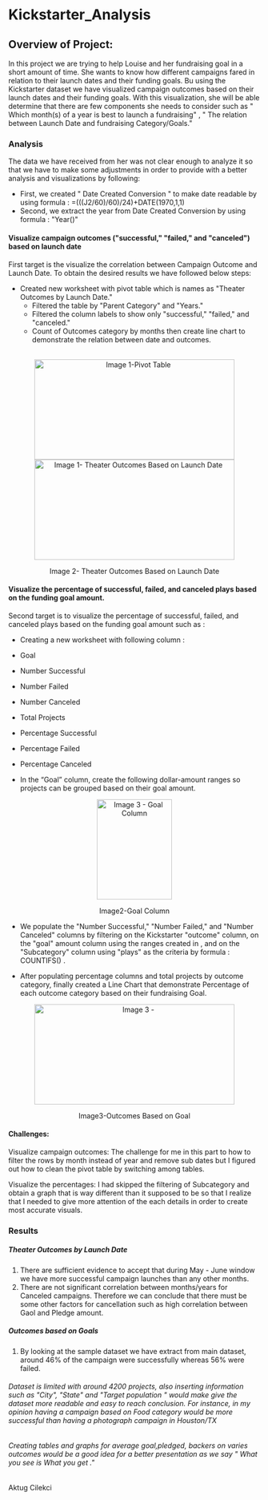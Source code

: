 # Kickstarter_Analysis

## Overview of Project:
In this project we are trying to help Louise and her fundraising goal in a short amount of time. She wants to know how different campaigns fared in relation to their launch dates and their funding goals. Bu using the Kickstarter dataset we have visualized campaign outcomes based on their launch dates and their funding goals. With this visualization, she will be able determine that  there are few components she needs to consider such as " Which month(s) of a year is best to launch a fundraising" , " The relation between Launch Date and fundraising Category/Goals." 

### Analysis  
The data we have received from her was not clear enough to analyze it so that we have to make some adjustments in order to provide with a better analysis and visualizations by following:

 * First, we created " Date Created Conversion " to make date readable by using formula : =(((J2/60)/60)/24)+DATE(1970,1,1)
 * Second, we extract the year from Date Created Conversion  by using formula : "Year()"

 #### Visualize campaign outcomes ("successful," "failed," and "canceled") based on launch date
 First target is the visualize the correlation between Campaign Outcome and Launch Date. To obtain the desired results we have followed below steps:

* Created new worksheet with pivot table which is names as "Theater Outcomes by Launch Date."
  * Filtered the table by "Parent Category" and "Years."  
  * Filtered the column labels to show only "successful," "failed," and "canceled."
  * Count of Outcomes category by months then create line chart to demonstrate the relation between date and outcomes. 
<br><br/>
<p align="center">
 <img src= "https://user-images.githubusercontent.com/60187022/151681917-3ea73ec0-5fac-4f97-8943-96ddbcbccbbc.PNG" alt="Image 1-Pivot Table" width="400" height="200" /> <img src="https://user-images.githubusercontent.com/60187022/151681546-cc603aa7-bca4-42e6-bb7d-fb83c4cc0ae0.PNG" alt="Image 1- Theater Outcomes Based on Launch Date" width="400" height="200"/>
 <p align="center">Image 2- Theater Outcomes Based on Launch Date</p>
</p>


 #### Visualize the percentage of successful, failed, and canceled plays based on the funding goal amount.
 Second target is to  visualize the percentage of successful, failed, and canceled plays based on the funding goal amount such as :

 * Creating a new worksheet with following column :
  * Goal
  * Number Successful
  * Number Failed
  * Number Canceled
  * Total Projects
  * Percentage Successful
  * Percentage Failed
  * Percentage Canceled

 * In the “Goal” column, create the following dollar-amount ranges so projects can be grouped based on their goal amount.
<p align="center" >
    <img src="https://user-images.githubusercontent.com/98676400/151710355-051496d4-bd50-4de2-b7e3-5db4aeba5b76.png"
alt="Image 3 - Goal Column "width="150" height="200"/>
    <p align="center">Image2-Goal Column</p>
 </p>

 * We  populate the "Number Successful," "Number Failed," and "Number Canceled" columns by filtering on the Kickstarter "outcome" column, on the "goal" amount column using the ranges created in , and on the "Subcategory" column using "plays" as the criteria by formula : COUNTIFS() .

 * After populating percentage columns and total projects by outcome category, finally created a Line Chart that demonstrate Percentage of each outcome category based on their fundraising Goal.

 <p align="center"> 
  <img src="https://user-images.githubusercontent.com/98676400/151710829-1e4e6ed1-13ef-47c7-82bf-a0e71837d4f1.png" alt="Image 3 - "width="400" height="200" />
   <p align="center">Image3-Outcomes Based on Goal</p>
 </p>

#### Challenges:
Visualize campaign outcomes: The challenge for me in this part to how to filter the rows by month instead of year and remove sub dates but I figured out how to clean the pivot table by switching among tables.

Visualize the percentages: I had skipped the filtering of Subcategory and obtain a graph that is way different than it supposed to be so that I realize that I needed to give more attention of the each details in order to create most accurate visuals. 

### Results 
##### Theater Outcomes by Launch Date 
  1. There are sufficient evidence to accept that during May - June window we have more successful campaign launches than any other months. 
  2. There are not significant correlation between months/years for Canceled campaigns. Therefore we can conclude that there must be some other factors for cancellation such as high correlation between Gaol and Pledge amount. 
##### Outcomes based on Goals 
  1. By looking at the sample dataset we have extract from main dataset, around 46% of the campaign were successfully whereas 56% were failed. 
###### Dataset is limited with around 4200 projects, also inserting information such as "City", "State" and "Target population " would make give the dataset more readable and easy to reach conclusion. For instance, in my opinion having a campaign based on Food category would be more successful than having a photograph campaign in Houston/TX
###### Creating tables and graphs for  average goal,pledged, backers on varies outcomes would be a good idea for a better presentation as we say " What you see is What you get ."


Aktug Cilekci 






    
 
